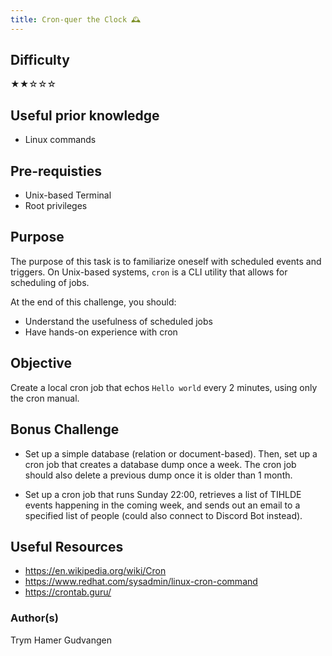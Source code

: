 ```yaml
---
title: Cron-quer the Clock 🕰️
---
```


## Difficulty
&#9733;&#9733;&#9734;&#9734;&#9734;

## Useful prior knowledge
- Linux commands

## Pre-requisties
- Unix-based Terminal
- Root privileges 

## Purpose
The purpose of this task is to familiarize oneself with scheduled events and triggers. On Unix-based systems, `cron` is a CLI utility that allows for scheduling of jobs. 

At the end of this challenge, you should:
- Understand the usefulness of scheduled jobs
- Have hands-on experience with cron

## Objective
Create a local cron job that echos  `Hello world`  every 2 minutes, using only the cron manual.


## Bonus Challenge
- Set up a simple database (relation or document-based). Then, set up a cron job that creates a database dump once a week. The cron job should also delete a previous dump once it is older than 1 month.

- Set up a cron job that runs Sunday 22:00, retrieves a list of TIHLDE events happening in the coming week, and sends out an email to a specified list of people (could also connect to Discord Bot instead).

## Useful Resources
- https://en.wikipedia.org/wiki/Cron
- https://www.redhat.com/sysadmin/linux-cron-command
- https://crontab.guru/

### Author(s)
Trym Hamer Gudvangen